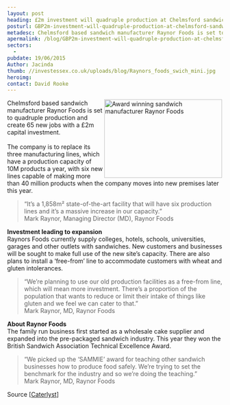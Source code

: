 ```yaml
---
layout: post
heading: £2m investment will quadruple production at Chelmsford sandwich manufacturer
posturl: GBP2m-investment-will-quadruple-production-at-chelmsford-sandwich-manufacturer
metadesc: Chelmsford based sandwich manufacturer Raynor Foods is set to quadruple production and create 65 new jobs with a £2m capital investment
apermalink: /blog/GBP2m-investment-will-quadruple-production-at-chelmsford-sandwich-manufacturer
sectors:
  -  
pubdate: 19/06/2015
Author: Jacinda
thumb: //investessex.co.uk/uploads/blog/Raynors_foods_swich_mini.jpg
heroimg: 
contact: David Rooke
---
```

<p><img alt='Award winning sandwich manufacturer Raynor Foods' src='http://www.investessex.co.uk/uploads/blog/Raynors_foods_300.jpg' style='float:right; height:183px; margin-left:2px; margin-right:2px; width:275px'/>Chelmsford based sandwich manufacturer Raynor Foods is set to quadruple production and create 65 new jobs with a £2m capital investment.<br/><br/>The company is to replace its three manufacturing lines, which have a production capacity of 10M products a year, with six new lines capable of making more than 40 million products when the company moves into new premises later this year.</p><blockquote><p>“It’s a 1,858m² state-of-the-art facility that will have six production lines and it’s a massive increase in our capacity.”<br/>Mark Raynor, Managing Director (MD), Raynor Foods</p></blockquote><p><strong>Investment leading to expansion</strong><br/>Raynors Foods currently supply colleges, hotels, schools, universities, garages and other outlets with sandwiches. New customers and businesses will be sought to make full use of the new site’s capacity. There are also plans to install a ‘free-from’ line to accommodate customers with wheat and gluten intolerances.</p><blockquote><p>“We’re planning to use our old production facilities as a free-from line, which will mean more investment. There’s a proportion of the population that wants to reduce or limit their intake of things like gluten and we feel we can cater to that.”<br/>Mark Raynor, MD, Raynor Foods</p></blockquote><p><strong>About Raynor Foods</strong><br/>The family run business first started as a wholesale cake supplier and expanded into the pre-packaged sandwich industry. This year they won the British Sandwich Association Technical Excellence Award.</p><blockquote><p>“We picked up the ‘SAMMIE’ award for teaching other sandwich businesses how to produce food safely. We’re trying to set the benchmark for the industry and so we’re doing the teaching.”<br/>Mark Raynor, MD, Raynor Foods</p></blockquote><p>Source [<a href='https://www.caterlyst.com/c3t/insight/Sector.aspx?t=20&amp;n=10284' target='_blank'>Caterlyst</a>]</p>